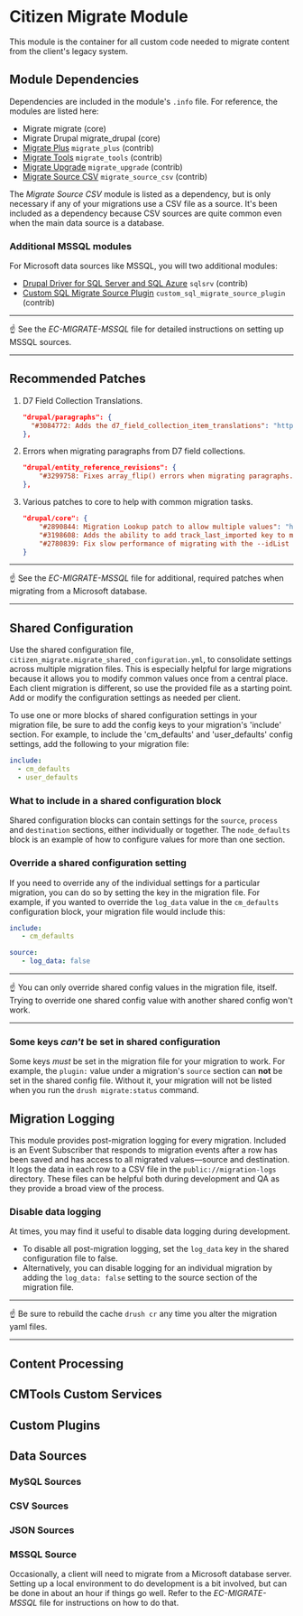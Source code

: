 # Citizen Migrate Module
This module is the container for all custom code needed to migrate content from the client's legacy system.

## Module Dependencies
Dependencies are included in the module's `.info` file. For reference, the modules are listed here:
* Migrate migrate (core)
* Migrate Drupal migrate_drupal (core)
* [Migrate Plus](https://www.drupal.org/project/migrate_plus) `migrate_plus` (contrib)
* [Migrate Tools](https://www.drupal.org/project/migrate_tools) `migrate_tools` (contrib)
* [Migrate Upgrade](https://www.drupal.org/project/migrate_upgrade) `migrate_upgrade` (contrib)
* [Migrate Source CSV](https://www.drupal.org/project/migrate_source_csv) `migrate_source_csv` (contrib)

The _Migrate Source CSV_ module is listed as a dependency, but is only necessary if any of your migrations use a CSV file as a source. It's been included as a dependency
because CSV sources are quite common even when the main data source is a database.

### Additional MSSQL modules
For Microsoft data sources like MSSQL, you will two additional modules:
* [Drupal Driver for SQL Server and SQL Azure](https://www.drupal.org/project/sqlsrv) `sqlsrv` (contrib)
* [Custom SQL Migrate Source Plugin](https://www.drupal.org/project/custom_sql_migrate_source_plugin) `custom_sql_migrate_source_plugin` (contrib)
___
&#9757;
See the _EC-MIGRATE-MSSQL_ file for detailed instructions on setting up MSSQL sources.
___

## Recommended Patches
1. D7 Field Collection Translations.
    ```json
    "drupal/paragraphs": {
      "#3084772: Adds the d7_field_collection_item_translations": "https://www.drupal.org/files/issues/2020-11-02/migrate-translated-fc-3084772-3.patch"
    },
    ```
2. Errors when migrating paragraphs from D7 field collections. 
   ```json
   "drupal/entity_reference_revisions": {
       "#3299758: Fixes array_flip() errors when migrating paragraphs.": "https://www.drupal.org/files/issues/2022-09-08/3299758-4.patch"
   },
   ``` 
3. Various patches to core to help with common migration tasks. 
    ```json
    "drupal/core": {
        "#2890844: Migration Lookup patch to allow multiple values": "https://www.drupal.org/files/issues/2022-02-10/2890844-88.drupal.patch",
        "#3198608: Adds the ability to add track_last_imported key to migration source plugin config.": "https://www.drupal.org/files/issues/2022-05-31/3198608-43.patch",
        "#2780839: Fix slow performance of migrating with the --idList flag.": "https://www.drupal.org/files/issues/2022-04-25/2780839-9.4.x-optimize-migrate-source-filter-53.patch",
    }
    ```
___
&#9757;
See the _EC-MIGRATE-MSSQL_ file for additional, required patches when migrating from a Microsoft database.
___

## Shared Configuration
Use the shared configuration file, `citizen_migrate.migrate_shared_configuration.yml`, to consolidate settings across multiple migration files.
This is especially helpful for large migrations because it allows you to modify common values once from a central place. Each client migration is different,
so use the provided file as a starting point. Add or modify the configuration settings as needed per client.

To use one or more blocks of shared configuration settings in your migration file, be sure to add the config keys to your migration's 'include' section.
For example, to include the 'cm_defaults' and 'user_defaults' config settings, add the following to your migration file:
```yaml
include:
  - cm_defaults
  - user_defaults 
```
### What to include in a shared configuration block
Shared configuration blocks can contain settings for the `source`, `process` and `destination` sections, either individually or together. The `node_defaults` block is an example of how to configure values for more than one section.
### Override a shared configuration setting
If you need to override any of the individual settings for a particular migration, you can do so by setting the key in the migration file. For example, if you wanted to
override the `log_data` value in the `cm_defaults` configuration block, your migration file would include this:
```yaml
include:
   - cm_defaults

source:
   - log_data: false
```
___
&#9757;
You can only override shared config values in the migration file, itself. Trying to override one shared config value with another shared config won't work.
___

### Some keys _can't_ be set in shared configuration
Some keys _must_ be set in the migration file for your migration to work. For example, the `plugin:` value under a migration's `source` section can **not** be set in the shared config file.
Without it, your migration will not be listed when you run the `drush migrate:status` command. 

## Migration Logging
This module provides post-migration logging for every migration. Included is an Event Subscriber that responds to migration events after a row has been saved and has access to all migrated values—source and destination. It logs the data in each row to a CSV file in the `public://migration-logs` directory.
These files can be helpful both during development and QA as they provide a broad view of the process. 

### Disable data logging
At times, you may find it useful to disable data logging during development. 
* To disable all post-migration logging,
set the `log_data` key in the shared configuration file to false. 
* Alternatively, you can disable logging for an individual migration by adding the `log_data: false` setting to the source section of the migration file.
___
&#9757;
Be sure to rebuild the cache `drush cr` any time you alter the migration yaml files.
___
## Content Processing

## CMTools Custom Services

## Custom Plugins

## Data Sources

### MySQL Sources

### CSV Sources

### JSON Sources

### MSSQL Source
Occasionally, a client will need to migrate from a Microsoft database server. Setting up a local environment to do development is a bit involved, but can be done in about an hour if things go well.
Refer to the _EC-MIGRATE-MSSQL_ file for instructions on how to do that.